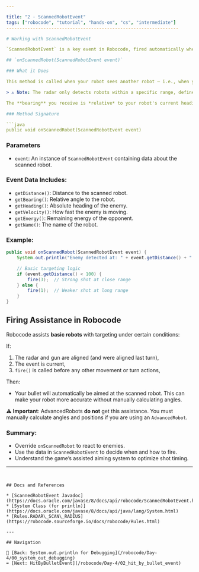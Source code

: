 ```yaml
---

title: "2 - ScannedRobotEvent"
tags: ["robocode", "tutorial", "hands-on", "cs", "intermediate"]
-----------------------------------------------------------------

# Working with ScannedRobotEvent

`ScannedRobotEvent` is a key event in Robocode, fired automatically whenever your robot's radar detects another robot. Almost every robot should override this method to respond to detected opponents.

## `onScannedRobot(ScannedRobotEvent event)`

### What it Does

This method is called when your robot sees another robot — i.e., when your radar scan "hits" another robot. You must override this method if you want your robot to respond to nearby enemies.

> ⚠️ Note: The radar only detects robots within a specific range, defined by `Rules.RADAR_SCAN_RADIUS`, which is **1200 pixels**.

The **bearing** you receive is *relative* to your robot's current heading, **not** an absolute angle.

### Method Signature

```java
public void onScannedRobot(ScannedRobotEvent event)
```

### Parameters

* `event`: An instance of `ScannedRobotEvent` containing data about the scanned robot.

### Event Data Includes:

* `getDistance()`: Distance to the scanned robot.
* `getBearing()`: Relative angle to the robot.
* `getHeading()`: Absolute heading of the enemy.
* `getVelocity()`: How fast the enemy is moving.
* `getEnergy()`: Remaining energy of the opponent.
* `getName()`: The name of the robot.

### Example:

```java
public void onScannedRobot(ScannedRobotEvent event) {
    System.out.println("Enemy detected at: " + event.getDistance() + " pixels");

    // Basic targeting logic
    if (event.getDistance() < 100) {
        fire(3);  // Strong shot at close range
    } else {
        fire(1);  // Weaker shot at long range
    }
}
```

## Firing Assistance in Robocode

Robocode assists **basic robots** with targeting under certain conditions:

If:

1. The radar and gun are aligned (and were aligned last turn),
2. The event is current,
3. `fire()` is called before any other movement or turn actions,

Then:

* Your bullet will automatically be aimed at the scanned robot. This can make your robot more accurate without manually calculating angles.

⚠️ **Important**: AdvancedRobots **do not** get this assistance. You must manually calculate angles and positions if you are using an `AdvancedRobot`.

### Summary:

* Override `onScannedRobot` to react to enemies.
* Use the data in `ScannedRobotEvent` to decide when and how to fire.
* Understand the game’s assisted aiming system to optimize shot timing.

---
```


## Docs and References

* [ScannedRobotEvent Javadoc](https://docs.oracle.com/javase/8/docs/api/robocode/ScannedRobotEvent.html)
* [System Class (for println)](https://docs.oracle.com/javase/8/docs/api/java/lang/System.html)
* [Rules.RADAR\_SCAN\_RADIUS](https://robocode.sourceforge.io/docs/robocode/Rules.html)

---

## Navigation

🡌 [Back: System.out.println for Debugging](/robocode/Day-4/00_system_out_debugging)
➡️ [Next: HitByBulletEvent](/robocode/Day-4/02_hit_by_bullet_event)
